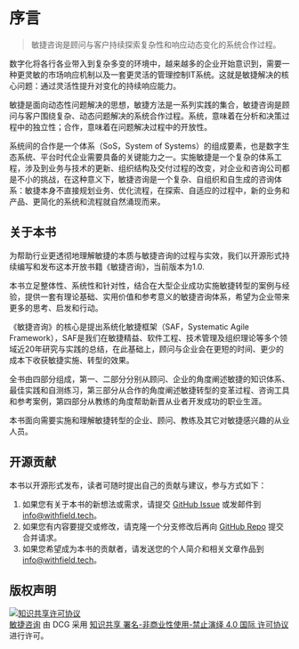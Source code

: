 # 序言

> 敏捷咨询是顾问与客户持续探索复杂性和响应动态变化的系统合作过程。

数字化将各行各业带入到复杂多变的环境中，越来越多的企业开始意识到，需要一种更灵敏的市场响应机制以及一套更灵活的管理控制IT系统。这就是敏捷解决的核心问题：通过灵活性提升对变化的持续响应能力。

敏捷是面向动态性问题解决的思想，敏捷方法是一系列实践的集合，敏捷咨询是顾问与客户围绕复杂、动态问题解决的系统合作过程。系统，意味着在分析和决策过程中的独立性；合作，意味着在问题解决过程中的开放性。

系统间的合作是一个体系（SoS，System of Systems）的组成要素，也是数字生态系统、平台时代企业需要具备的关键能力之一。实施敏捷是一个复杂的体系工程，涉及到业务与技术的更新、组织结构及交付过程的改变，对企业和咨询公司都是不小的挑战，在这种意义下，敏捷咨询是一个复杂、自组织和自生成的咨询体系：敏捷本身不直接规划业务、优化流程，在探索、自适应的过程中，新的业务和产品、更简化的系统和流程就自然涌现而来。

## 关于本书

为帮助行业更透彻地理解敏捷的本质与敏捷咨询的过程与实效，我们以开源形式持续编写和发布这本开放书籍《敏捷咨询》，当前版本为1.0.

本书立足整体性、系统性和针对性，结合在大型企业成功实施敏捷转型的案例与经验，提供一套有理论基础、实用价值和参考意义的敏捷咨询体系，希望为企业带来更多的思考、启发和行动。

《敏捷咨询》的核心是提出系统化敏捷框架（SAF，Systematic Agile Framework），SAF是我们在敏捷精益、软件工程、技术管理及组织理论等多个领域近20年研究与实践的总结，在此基础上，顾问与企业会在更短的时间、更少的成本下收获敏捷实施、转型的效果。

全书由四部分组成，第一、二部分分别从顾问、企业的角度阐述敏捷的知识体系、最佳实践和自测练习，第三部分从合作的角度阐述敏捷转型的变革过程、咨询工具和参考案例，第四部分从教练的角度帮助新晋从业者开发成功的职业生涯。

本书面向需要实施和理解敏捷转型的企业、顾问、教练及其它对敏捷感兴趣的从业人员。

## 开源贡献

本书以开源形式发布，读者可随时提出自己的贡献与建议，参与方式如下：

1. 如果您有关于本书的新想法或需求，请提交 [GitHub Issue](https://github.com/DCG-Strategy/AgileConsulting/issues) 或发邮件到 [info@withfield.tech](mailto:info@withfield.tech)。
2. 如果您有内容要提交或修改，请克隆一个分支修改后再向 [GitHub Repo](https://github.com/DCG-Strategy/AgileConsulting) 提交合并请求。
3. 如果您希望成为本书的贡献者，请发送您的个人简介和相关文章作品到 [info@withfield.tech](mailto:info@withfield.tech)。

## 版权声明

<a rel="license" href="http://creativecommons.org/licenses/by-nc-nd/4.0/"><img alt="知识共享许可协议" style="border-width:0" src="https://i.creativecommons.org/l/by-nc-nd/4.0/88x31.png" /></a><br /><a xmlns:dct="http://purl.org/dc/terms/" href="https://https://github.com/DCG-Strategy/AgileConsulting" property="dct:title" rel="dct:type">敏捷咨询</a> 由 <a xmlns:cc="http://creativecommons.org/ns#" property="cc:attributionName" rel="cc:attributionURL">DCG</a> 采用 <a rel="license" href="http://creativecommons.org/licenses/by-nc-nd/4.0/">知识共享 署名-非商业性使用-禁止演绎 4.0 国际 许可协议</a> 进行许可。
